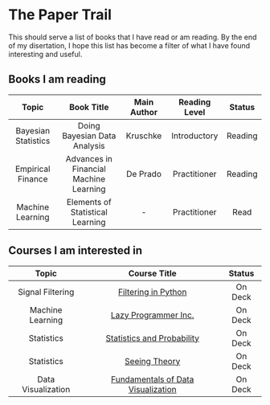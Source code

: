# The Paper Trail

This should serve a list of books that I have read or am reading.  By the end of my disertation, I hope this list has become a filter of what I have found interesting and useful.

## Books I am reading

| Topic                       | Book Title                                              | Main Author  | Reading Level | Status    |
| :-------------------------: |:-------------------------------------------------------:| :-----------:| :-----------: | :-------: |
| Bayesian Statistics         | Doing Bayesian Data Analysis                            | Kruschke     | Introductory  | Reading   |
| Empirical Finance           | Advances in Financial Machine Learning                  | De Prado     | Practitioner  | Reading   |
| Machine Learning            | Elements of Statistical Learning                        | -            | Practitioner  | Read      |

## Courses I am interested in

| Topic | Course Title | Status |
| :---: | :----------: | :----: |
| Signal Filtering       | [Filtering in Python](https://github.com/rlabbe/Kalman-and-Bayesian-Filters-in-Python) | On Deck |
| Machine Learning       | [Lazy Programmer Inc.](https://www.udemy.com/user/lazy-programmer/) | On Deck |
| Statistics             | [Statistics and Probability](https://www.khanacademy.org/math/statistics-probability) | On Deck |
| Statistics             | [Seeing Theory](https://seeing-theory.brown.edu/) | On Deck |
| Data Visualization     | [Fundamentals of Data Visualization](https://serialmentor.com/dataviz/)  | On Deck |